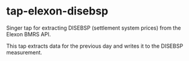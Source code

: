 # tap-elexon-disebsp

Singer tap for extracting DISEBSP (settlement system prices) from the Elexon BMRS API.

This tap extracts data for the previous day and writes it to the DISEBSP measurement.
